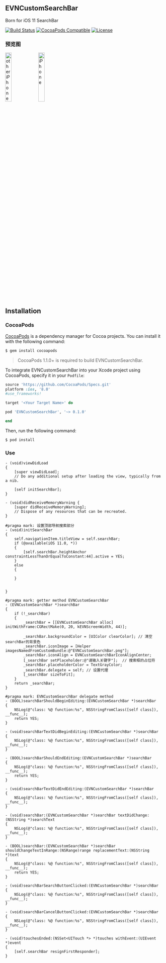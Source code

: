 ## EVNCustomSearchBar
Born for iOS 11 SearchBar

[![Build Status](https://travis-ci.org/zonghongyan/EVNCustomSearchBar.svg?branch=master)](https://travis-ci.org/zonghongyan/EVNTouchIDDemo)
[![CocoaPods Compatible](https://img.shields.io/cocoapods/v/EVNCustomSearchBar.svg)](https://img.shields.io/cocoapods/v/EVNCustomSearchBar.svg)
[![License](https://img.shields.io/github/license/zonghongyan/EVNCustomSearchBar.svg?style=flat)](https://github.com/zonghongyan/EVNCustomSearchBar/blob/master/LICENSE)

### 预览图

<img src="https://github.com/zonghongyan/EVNCustomSearchBar/blob/master/EVNCustomSearchBarDemo/EVNCustomSearchBar.gif" width="20%" height="20%" alt="other iPhone" >

<img src="https://github.com/zonghongyan/EVNCustomSearchBar/blob/master/EVNCustomSearchBarDemo/EVNCustomSearchBar2.gif" width="20%" height="20%" alt="iPhone " >


## Installation

### CocoaPods

[CocoaPods](http://cocoapods.org) is a dependency manager for Cocoa projects. You can install it with the following command:

```bash
$ gem install cocoapods
```

> CocoaPods 1.1.0+ is required to build EVNCustomSearchBar.

To integrate EVNCustomSearchBar into your Xcode project using CocoaPods, specify it in your `Podfile`:

```ruby
source 'https://github.com/CocoaPods/Specs.git'
platform :ios, '8.0'
#use_frameworks!

target '<Your Target Name>' do

pod 'EVNCustomSearchBar', '~> 0.1.0'

end
```

Then, run the following command:

```bash
$ pod install
```

### Use
```
- (void)viewDidLoad
{
    [super viewDidLoad];
    // Do any additional setup after loading the view, typically from a nib.

    [self initSearchBar];
}

- (void)didReceiveMemoryWarning {
    [super didReceiveMemoryWarning];
    // Dispose of any resources that can be recreated.
}

#pragma mark: 设置顶部导航搜索部分
- (void)initSearchBar
{
    self.navigationItem.titleView = self.searchBar;
    if (@available(iOS 11.0, *))
    {
        [self.searchBar.heightAnchor constraintLessThanOrEqualToConstant:44].active = YES;
    }
    else
    {

    }


}

#pragma mark: getter method EVNCustomSearchBar
- (EVNCustomSearchBar *)searchBar
{
    if (!_searchBar)
    {
        _searchBar = [[EVNCustomSearchBar alloc] initWithFrame:CGRectMake(0, 20, kEVNScreenWidth, 44)];

        _searchBar.backgroundColor = [UIColor clearColor]; // 清空searchBar的背景色
        _searchBar.iconImage = [Helper imagesNamedFromCustomBundle:@"EVNCustomSearchBar.png"];
        _searchBar.iconAlign = EVNCustomSearchBarIconAlignCenter;
        [_searchBar setPlaceholder:@"请输入关键字"];  // 搜索框的占位符
        _searchBar.placeholderColor = TextGrayColor;
        _searchBar.delegate = self; // 设置代理
        [_searchBar sizeToFit];
    }
    return _searchBar;
}

#pragma mark: EVNCustomSearchBar delegate method
- (BOOL)searchBarShouldBeginEditing:(EVNCustomSearchBar *)searchBar
{
    NSLog(@"class: %@ function:%s", NSStringFromClass([self class]), __func__);
    return YES;
}

- (void)searchBarTextDidBeginEditing:(EVNCustomSearchBar *)searchBar
{
    NSLog(@"class: %@ function:%s", NSStringFromClass([self class]), __func__);
}

- (BOOL)searchBarShouldEndEditing:(EVNCustomSearchBar *)searchBar
{
    NSLog(@"class: %@ function:%s", NSStringFromClass([self class]), __func__);
    return YES;
}

- (void)searchBarTextDidEndEditing:(EVNCustomSearchBar *)searchBar
{
    NSLog(@"class: %@ function:%s", NSStringFromClass([self class]), __func__);
}

- (void)searchBar:(EVNCustomSearchBar *)searchBar textDidChange:(NSString *)searchText
{
    NSLog(@"class: %@ function:%s", NSStringFromClass([self class]), __func__);
}

- (BOOL)searchBar:(EVNCustomSearchBar *)searchBar shouldChangeTextInRange:(NSRange)range replacementText:(NSString *)text
{
    NSLog(@"class: %@ function:%s", NSStringFromClass([self class]), __func__);
    return YES;
}

- (void)searchBarSearchButtonClicked:(EVNCustomSearchBar *)searchBar
{
    NSLog(@"class: %@ function:%s", NSStringFromClass([self class]), __func__);
}

- (void)searchBarCancelButtonClicked:(EVNCustomSearchBar *)searchBar
{
    NSLog(@"class: %@ function:%s", NSStringFromClass([self class]), __func__);
}

- (void)touchesEnded:(NSSet<UITouch *> *)touches withEvent:(UIEvent *)event
{
    [self.searchBar resignFirstResponder];
}
```
